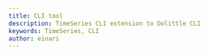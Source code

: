 ```yaml
---
title: CLI tool
description: TimeSeries CLI extension to Dolittle CLI
keywords: TimeSeries, CLI
author: einari
---
```

